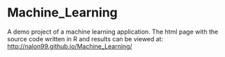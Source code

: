 # Machine_Learning
A demo project of a machine learning application.
The html page with the source code written in R and results can be viewed at:
http://nalon99.github.io/Machine_Learning/
